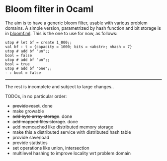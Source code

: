 # Bloom filter in Ocaml #

The aim is to have a generic bloom filter, usable with various problem domains.
A simple version, parametrized by hash function and bit storage
is in [bloomf.ml](bloomf.ml).
This is the one to use for now, as follows:

```
utop # let bf = create 1_000;;
val bf : t = {capacity = 1000; bits = <abstr>; nhash = 7}
utop # add bf "un";;
bool = false
utop # add bf "un";;
bool = true
utop # add bf "one";;
- : bool = false
```

-------------------------------------------------------------------------------

The rest is incomplete and subject to large changes..

TODOs, in no particular order:
- ~~provide reset~~. done
- make growable
- ~~add byte array storage~~. done
- ~~add mapped files storage~~. done
- add memcached like distributed memory storage
- make this a distributed service with distributed hash table
- provide save/load
- provide statistics
- set operations like union, intersection
- multilevel hashing to improve locality wrt problem domain

